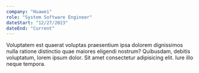 ```yaml
---
company: "Huawei"
role: "System Software Engineer"
dateStart: "12/27/2023"
dateEnd: "Current"
---
```


Voluptatem est quaerat voluptas praesentium ipsa dolorem dignissimos nulla ratione distinctio quae maiores eligendi nostrum? Quibusdam, debitis voluptatum, lorem ipsum dolor. Sit amet consectetur adipisicing elit. Iure illo neque tempora.